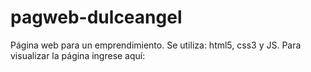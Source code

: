 # pagweb-dulceangel
Página web para un emprendimiento. Se utiliza: html5, css3 y JS.
Para visualizar la página ingrese aquí:
